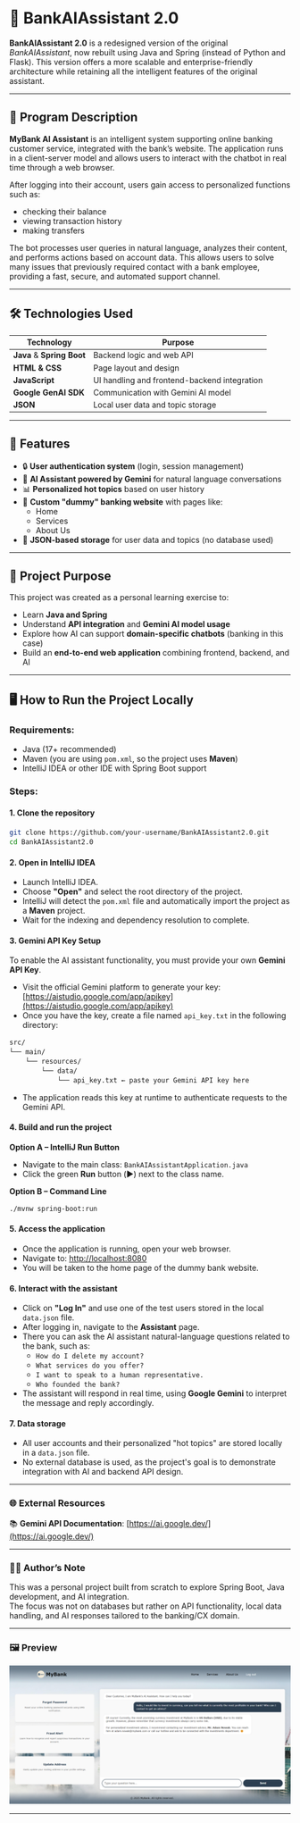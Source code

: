 
# 💼 BankAIAssistant 2.0

**BankAIAssistant 2.0** is a redesigned version of the original *BankAIAssistant*, now rebuilt using Java and Spring (instead of Python and Flask). This version offers a more scalable and enterprise-friendly architecture while retaining all the intelligent features of the original assistant.

---

## 📘 Program Description

**MyBank AI Assistant** is an intelligent system supporting online banking customer service, integrated with the bank’s website. The application runs in a client-server model and allows users to interact with the chatbot in real time through a web browser.

After logging into their account, users gain access to personalized functions such as:

- checking their balance  
- viewing transaction history  
- making transfers

The bot processes user queries in natural language, analyzes their content, and performs actions based on account data. This allows users to solve many issues that previously required contact with a bank employee, providing a fast, secure, and automated support channel.

---

## 🛠️ Technologies Used

| Technology | Purpose |
|------------|---------|
| **Java** & **Spring Boot** | Backend logic and web API |
| **HTML & CSS** | Page layout and design |
| **JavaScript** | UI handling and frontend-backend integration |
| **Google GenAI SDK** | Communication with Gemini AI model |
| **JSON** | Local user data and topic storage |

---

## 🎯 Features

- 🔒 **User authentication system** (login, session management)
- 🧠 **AI Assistant powered by Gemini** for natural language conversations
- 📊 **Personalized hot topics** based on user history
- 🏦 **Custom "dummy" banking website** with pages like:
  - Home
  - Services
  - About Us
- 📁 **JSON-based storage** for user data and topics (no database used)

---

## 🧪 Project Purpose

This project was created as a personal learning exercise to:

- Learn **Java and Spring**
- Understand **API integration** and **Gemini AI model usage**
- Explore how AI can support **domain-specific chatbots** (banking in this case)
- Build an **end-to-end web application** combining frontend, backend, and AI

---

## 🖥️ How to Run the Project Locally

### Requirements:
- Java (17+ recommended)
- Maven (you are using `pom.xml`, so the project uses **Maven**)
- IntelliJ IDEA or other IDE with Spring Boot support

### Steps:

#### 1. Clone the repository
 ```bash
git clone https://github.com/your-username/BankAIAssistant2.0.git
cd BankAIAssistant2.0
```
#### 2. Open in IntelliJ IDEA
- Launch IntelliJ IDEA.
- Choose **"Open"** and select the root directory of the project.
- IntelliJ will detect the `pom.xml` file and automatically import the project as a **Maven** project.
- Wait for the indexing and dependency resolution to complete.

#### 3. Gemini API Key Setup
To enable the AI assistant functionality, you must provide your own **Gemini API Key**.

- Visit the official Gemini platform to generate your key: [https://aistudio.google.com/app/apikey](https://aistudio.google.com/app/apikey)
- Once you have the key, create a file named `api_key.txt` in the following directory:
```bash
src/
└── main/
    └── resources/
        └── data/
            └── api_key.txt ← paste your Gemini API key here
```
- The application reads this key at runtime to authenticate requests to the Gemini API.


#### 4. Build and run the project

**Option A – IntelliJ Run Button**
- Navigate to the main class: `BankAIAssistantApplication.java`
- Click the green **Run** button (▶️) next to the class name.

**Option B – Command Line**
```bash
./mvnw spring-boot:run
```

#### 5. Access the application
- Once the application is running, open your web browser.
- Navigate to: [http://localhost:8080](http://localhost:8080)
- You will be taken to the home page of the dummy bank website.

#### 6. Interact with the assistant
- Click on **"Log In"** and use one of the test users stored in the local `data.json` file.
- After logging in, navigate to the **Assistant** page.
- There you can ask the AI assistant natural-language questions related to the bank, such as:
  - `How do I delete my account?`
  - `What services do you offer?`
  - `I want to speak to a human representative.`
  - `Who founded the bank?`
- The assistant will respond in real time, using **Google Gemini** to interpret the message and reply accordingly.

#### 7. Data storage
- All user accounts and their personalized "hot topics" are stored locally in a `data.json` file.
- No external database is used, as the project's goal is to demonstrate integration with AI and backend API design.

---

### 🌐 External Resources

📚 **Gemini API Documentation**: [https://ai.google.dev/](https://ai.google.dev/)

---

### 🧑‍💻 Author’s Note

This was a personal project built from scratch to explore Spring Boot, Java development, and AI integration.  
The focus was not on databases but rather on API functionality, local data handling, and AI responses tailored to the banking/CX domain.

---

### 🖼️ Preview

![MyBank's Assistant Page](README_IMAGE.png?raw=true "README_IMAGE")

---
